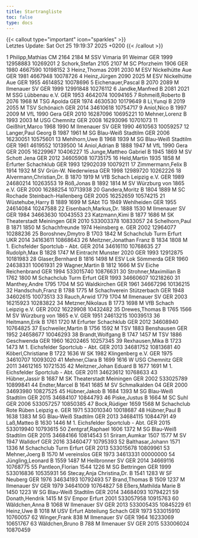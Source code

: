 ```yaml
---
title: Startrangliste
toc: false
type: docs
---
```


{{< callout type="important" icon="sparkles" >}}    
Letztes Update: Sat Oct 25 19:19:37 2025 +0200
{{< /callout >}}

<startrangliste>
1	Philipp,Mathias	CM	2164	2184	M	SSV Vimaria 91 Weimar	GER	1999	12958883	10269201
2	Schork,Stefan		2105	2107	M	SC Pforzheim 1906	GER	1980	4667590	10198152
3	Heinz,Thomas		2091	2030	M	ESV Nickelhütte Aue	GER	1981	4667948	10078726
4	Heinz,Jürgen		2090	2025	M	ESV Nickelhütte Aue	GER	1955	4614852	10078696
5	Eichenauer,Pascal	B	2070	2089	M	Ilmenauer SV	GER	1999	12991848	10276112
6	Jandke,Manfred	B	2081	2021	M	SSG Lübbenau e.V.	GER	1953	4642074	10094165
7	Rohmeiß,Roberto	B	2076	1968	M	TSG Apolda	GER	1974	4630530	10179649
8	Li,Yunqi	B	2019	2055	M	TSV Schönaich	GER	2014	34610618	10754717
9	Aniol,Nico	B	1997	2009	M	VfL 1990 Gera	GER	2010	16287096	10695221
10	Mehner,Lorenz	B	1993	2003	M	USG Chemnitz	GER	2008	16293096	10701073
11	Geißhirt,Marco		1968	1990	M	Ilmenauer SV	GER	1990	4610563	10059257
12	Langer,Paul Georg	B	1987	1961	M	SG Blau-Weiß Stadtilm	GER	2006	16230051	10575601
13	Mehlhorn,Uwe	B	1968	1939	M	SG Blau-Weiß Stadtilm	GER	1961	4619552	10139500
14	Aniol,Adrian	B	1888	1947	M	VfL 1990 Gera	GER	2005	16229967	10406227
15	Junge,Mattheo Gabriel	B	1945	1869	M	SV Schott Jena	GER	2012	34605908	10735175
16	Held,Martin		1935	1858	M	Erfurter Schachklub	GER	1993	12902039	10079211
17	Zimmermann,Felix	B	1914	1932	M	SV Grün-W. Niederwiesa	GER	1998	12989720	10262226
18	Alvermann,Christian,Dr.	B	1870	1919	M	VfB Schach Leipzig e.V.	GER	1989	24680214	10263553
19	Röß,Jonas	B	1892	1814	M	SV Würzburg von 1865 e.V.	GER	2000	16288254	10713938
20	Gandera,Moritz	B	1804	1889	M	SC Rochade Steinbach-Hallenberg	GER	2005	16252659	10574215
21	Wüstehube,Harry	B	1889	1699	M	SAbt TG 1949 Wehlheiden	GER	1955	24614084	10247588
22	Eisenbach,Markus,Dr.		1888	1530	M	Ilmenauer SV	GER	1984	34663630	10043553
23	Katzmann,Kimi	B	1877	1686	M	SK Theaterstadt Meiningen	GER	2010	533003378	10833057
24	Schelhorn,Paul	B	1871	1850	M	Schachfreunde 1974 Heinsberg e.	GER	2002	12964077	10288236
25	Boroshnev,Dmytro	B	1703	1842	M	Schachclub Turm Erfurt	UKR	2014	34163611	10868643
26	Meitzner,Jonathan Franz	B	1834	1808	M	1. Eichsfelder Sportclub - Abt.	GER	2014	34616110	10768635
27	Rudolph,Max	B	1828	1747	M	Eintracht Munster 2020	GER	1993	12912875	10181983
28	Glaser,Bernhard	B	1816	1498	M	ESV Lok Sömmerda	GER	1960	24638331	10061931
29	Wagner,Martin	B	1812	1666	M	SV Eiche Reichenbrand	GER	1994	533015740	10876631
30	Strohner,Maximilian	B	1762	1800	M	Schachclub Turm Erfurt	GER	1993	34660607	10218260
31	Manthey,Andre		1795	1704	M	SG Waldkirchen	GER	1961	34667296	10136215
32	Handschuh,Franz	B	1788	1775	M	Schachverein Stützerbach	GER	1948	34602615	10073513
33	Rauch,Arwid		1779	1704	M	Ilmenauer SV	GER	2003	16215923	10283822
34	Metzner,Nikolaus	B	1773	1698	M	VfB Schach Leipzig e.V.	GER	2002	16229908	10432482
35	Drewes,Thomas	B	1765	1566	M	SV Würzburg von 1865 e.V.	GER	1951	24613215	10039513
36	Heitmann,Erik	B	1761	1720	M	Erfurter Schachklub	GER	2012	34608940	10764825
37	Eschweiler,Martin	B	1756	1592	M	TSV 1883 Benshausen	GER	1952	24658677	10046293
38	Brandt,Wolfgang	B	1747	1457	M	TSV 1886 Geschwenda	GER	1960	16202465	10257345
39	Rexhausen,Mika	B	1723	1473	M	1. Eichsfelder Sportclub - Abt.	GER	2013	34681752	10813681
40	Köberl,Christiane	B	1722	1636	W	SK 1982 Klingenberg e.V.	GER	1975	34610707	10093020
41	Mehner,Clara	B	1699	1616	W	USG Chemnitz	GER	2011	34612165	10721535
42	Meitzner,Johan Eduard	B	1677	1691	M	1. Eichsfelder Sportclub - Abt.	GER	2011	34623612	10768633
43	Hübner,Jassir	B	1687		M	SK Theaterstadt Meiningen	GER	2002	533025789	10899841
44	Endter,Marcel	B	1641	1685	M	SV Schmalkalden 04	GER	2000	34693980	10827525
45	Hübner,Jakob	B	1684	1393	M	SG Blau-Weiß Stadtilm	GER	2015	34684107	10844793
46	Piske,Justus	B		1664	M	SC Suhl	GER	2006	533057257	10850385
47	Bock,Rüdiger		1659	1568	M	Schachclub Rote Rüben Leipzig e.	GER	1971	533010340	10018687
48	Hübner,Paul	B	1638	1383	M	SG Blau-Weiß Stadtilm	GER	2013	34684115	10844791
49	Laß,Matteo	B	1630	1446	M	1. Eichsfelder Sportclub - Abt.	GER	2015	533019940	10793615
50	Zentgraf,Raphael		1606	1372	M	SG Blau-Weiß Stadtilm	GER	2015	34684166	10814543
51	Sriram,Aumkar		1507	1577	M	SV 1947 Walldorf	GER	2016	33460477	10795393
52	Balthasar,Johann		1571	1336	M	Schachclub Turm Erfurt	GER	2013	533015678	10809961
53	Mehner,Joerg	B	1570		M	vereinslos	GER	1973	34613331	00000000
54	Jüngling,Leonard	B	1559	1487	M	Heilbronner SV	GER	2014	34669116	10768775
55	Pantleon,Florian		1544	1226	M	SG Bettringen	GER	1999	533016836	10535931
56	Stecay,Anja Christina,Dr.	B	1541	1283	W	SF Neuberg	GER	1976	34634193	10792493
57	Brand,Thomas	B	1509	1237	M	Ilmenauer SV	GER	1979	34641009	10764827
58	Eßers,Mathilda Marie	B	1450	1223	W	SG Blau-Weiß Stadtilm	GER	2014	34684093	10794221
59	Donath,Hendrik			1415	M	SV Empor Erfurt		2001	533057958	10915763
60	Wäldchen,Anna	B		1068	W	Ilmenauer SV	GER	2013	533005435	10845229
61	Heinz,Uwe	B		1018	M	USV Erfurt Abteilung Schach	GER	1973	533015910	10760057
62	Winger,Frank			838	M	Ilmenauer SV	GER	1964	16233069	10651767
63	Wäldchen,Bruno	B		788	M	Ilmenauer SV	GER	2015	533006024	10870459
</startrangliste>
